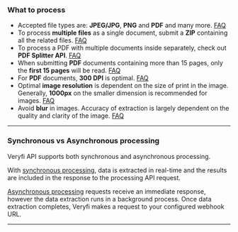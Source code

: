 ### What to process

- Accepted file types are: **JPEG/JPG**, **PNG** and **PDF** and many more. [FAQ](https://faq.veryfi.com/en/articles/5415096-file-formats-veryfi-supports)
- To process **multiple files** as a single document, submit a **ZIP** containing all the related files. [FAQ](https://faq.veryfi.com/en/articles/6243055-processing-zip-files)
- To process a PDF with multiple documents inside separately, check out **PDF Splitter API**. [FAQ](https://faq.veryfi.com/en/articles/6311471-pdf-splitter-api)
- When submitting **PDF** documents containing more than 15 pages, only the **first 15 pages** will be read. [FAQ](https://faq.veryfi.com/en/articles/6483569-max_pages_to_process-explained)
- For **PDF** documents, **300 DPI** is optimal. [FAQ](https://faq.veryfi.com/en/articles/6171105-file-requirements)
- Optimal **image resolution** is dependent on the size of print in the image. Generally, **1000px** on the smaller dimension is recommended for images. [FAQ](https://faq.veryfi.com/en/articles/6171105-file-requirements)
- Avoid **blur** in images. Accuracy of extraction is largely dependent on the quality and clarity of the image. [FAQ](https://faq.veryfi.com/en/articles/5429636-blur-detection)

---
### Synchronous vs Asynchronous processing

Veryfi API supports both synchronous and asynchronous processing.

With [synchronous processing](), data is extracted in real-time and the results are included in the response to the processing API request.

[Asynchronous processing]() requests receive an immediate response, however the data extraction runs in a background process. Once data extraction completes, Veryfi makes a request to your configured webhook URL.

---
